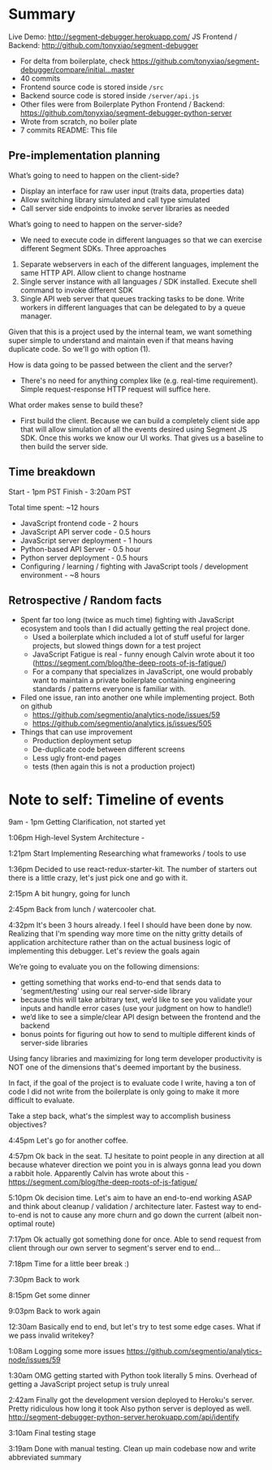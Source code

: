 # Summary

Live Demo: http://segment-debugger.herokuapp.com/
JS Frontend / Backend: http://github.com/tonyxiao/segment-debugger
  * For delta from boilerplate, check https://github.com/tonyxiao/segment-debugger/compare/initial...master
  * 40 commits
  * Frontend source code is stored inside `/src`
  * Backend source code is stored inside `/server/api.js`
  * Other files were from Boilerplate
Python Frontend / Backend: https://github.com/tonyxiao/segment-debugger-python-server
  * Wrote from scratch, no boiler plate
  * 7 commits
README: This file

## Pre-implementation planning

What’s going to need to happen on the client-side?
* Display an interface for raw user input (traits data, properties data)
* Allow switching library simulated and call type simulated
* Call server side endpoints to invoke server libraries as needed

What’s going to need to happen on the server-side?
* We need to execute code in different languages so that we can exercise different
Segment SDKs. Three approaches
1) Separate webservers in each of the different languages, implement the same HTTP API. 
Allow client to change hostname
2) Single server instance with all languages / SDK installed. Execute shell command to invoke different SDK
3) Single API web server that queues tracking tasks to be done. Write workers in different 
languages that can be delegated to by a queue manager. 

Given that this is a project used by the internal team, we want something super simple
to understand and maintain even if that means having duplicate code. So we'll go with
option (1).

How is data going to be passed between the client and the server?
* There's no need for anything complex like (e.g. real-time requirement). 
Simple request-response HTTP request will suffice here.

What order makes sense to build these?
* First build the client. Because we can build a completely client side app that
will allow simulation of all the events desired using Segment JS SDK. Once this 
works we know our UI works. That gives us a baseline to then build the server side.

## Time breakdown
Start - 1pm PST
Finish - 3:20am PST

Total time spent: ~12 hours

* JavaScript frontend code - 2 hours
* JavaScript API server code - 0.5 hours
* JavaScript server deployment - 1 hours
* Python-based API Server - 0.5 hour
* Python server deployment - 0.5 hours
* Configuring / learning / fighting with JavaScript tools / development environment - ~8 hours

## Retrospective / Random facts
* Spent far too long (twice as much time) fighting with JavaScript ecosystem and tools
  than I did actually getting the real project done.
  * Used a boilerplate which included a lot of stuff useful for larger projects, but slowed things down for a test project
  * JavaScript Fatigue is real - funny enough Calvin wrote about it too (https://segment.com/blog/the-deep-roots-of-js-fatigue/)
  * For a company that specializes in JavaScript, one would probably want to maintain a private boilerplate
  containing engineering standards / patterns everyone is familiar with. 
* Filed one issue, ran into another one while implementing project. Both on github
  * https://github.com/segmentio/analytics-node/issues/59
  * https://github.com/segmentio/analytics.js/issues/505
* Things that can use improvement
  * Production deployment setup
  * De-duplicate code between different screens
  * Less ugly front-end pages
  * tests (then again this is not a production project)









# Note to self: Timeline of events

9am - 1pm
Getting Clarification, not started yet

1:06pm
High-level System Architecture - 

1:21pm
Start Implementing
Researching what frameworks / tools to use

1:36pm
Decided to use react-redux-starter-kit. The number of starters out there is a little crazy,
let's just pick one and go with it. 

2:15pm
A bit hungry, going for lunch

2:45pm
Back from lunch / watercooler chat.

4:32pm
It's been 3 hours already. I feel I should have been done by now. 
Realizing that I'm spending way more time on the nitty gritty details of application architecture
rather than on the actual business logic of implementing this debugger. Let's review the goals again

We’re going to evaluate you on the following dimensions:
* getting something that works end-to-end that sends data to 'segment/testing' using our real server-side library
* because this will take arbitrary text, we’d like to see you validate your inputs and handle error cases (use your judgment on how to handle!)
* we’d like to see a simple/clear API design between the frontend and the backend
* bonus points for figuring out how to send to multiple different kinds of server-side libraries

Using fancy libraries and maximizing for long term developer productivity is NOT one of the dimensions that's
deemed important by the business. 

In fact, if the goal of the project is to evaluate code I write, having a ton of code I did not write from the boilerplate
is only going to make it more difficult to evaluate. 

Take a step back, what's the simplest way to accomplish business objectives?

4:45pm
Let's go for another coffee.

4:57pm
Ok back in the seat. TJ hesitate to point people in any direction at all because
whatever direction we point you in is always gonna lead you down a rabbit hole.
Apparently Calvin has wrote about this - https://segment.com/blog/the-deep-roots-of-js-fatigue/

5:10pm
Ok decision time. Let's aim to have an end-to-end working ASAP and think
about cleanup / validation / architecture later. Fastest way to end-to-end is not 
to cause any more churn and go down the current (albeit non-optimal route)

7:17pm
Ok actually got something done for once. Able to send request from client through our own server 
to segment's server end to end...

7:18pm
Time for a little beer break :) 

7:30pm 
Back to work

8:15pm
Get some dinner

9:03pm
Back to work again 

12:30am
Basically end to end, but let's try to test some edge cases. What if we pass invalid writekey?

1:08am
Logging some more issues
https://github.com/segmentio/analytics-node/issues/59

1:30am
OMG getting started with Python took literally 5 mins. Overhead of getting a
JavaScript project setup is truly unreal

2:42am
Finally got the development version deployed to Heroku's server. Pretty ridiculous how long it took
Also python server is deployed as well. 
http://segment-debugger-python-server.herokuapp.com/api/identify

3:10am
Final testing stage

3:19am
Done with manual testing. Clean up main codebase now and write abbreviated summary
